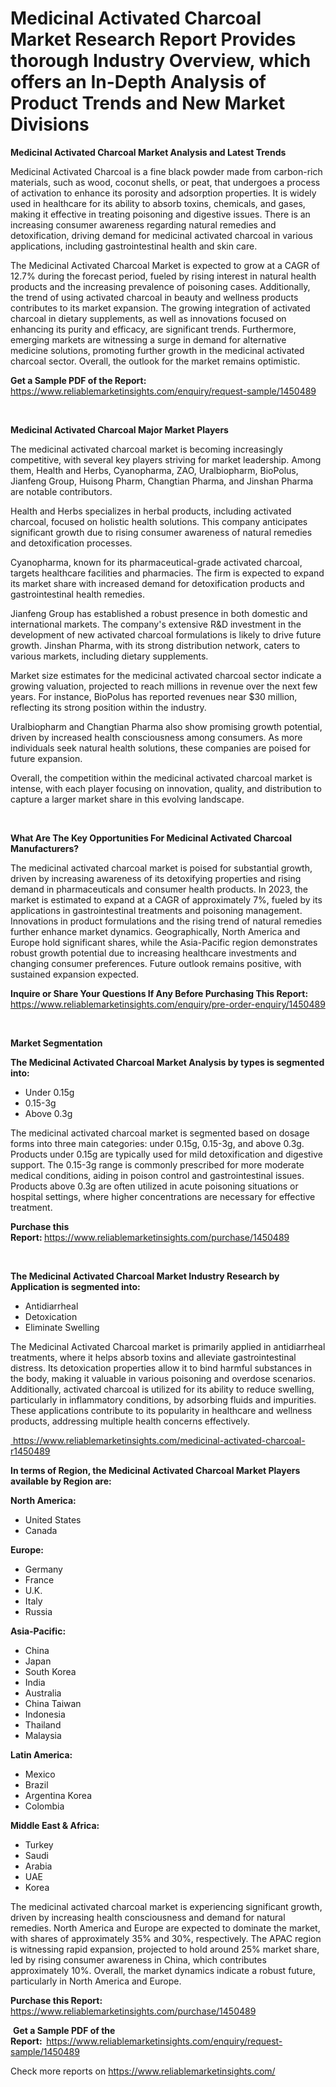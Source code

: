 <p><h1>Medicinal Activated Charcoal Market Research Report Provides thorough Industry Overview, which offers an In-Depth Analysis of Product Trends and New Market Divisions</h1></p><p><strong>Medicinal Activated Charcoal Market Analysis and Latest Trends</strong></p>
<p><p>Medicinal Activated Charcoal is a fine black powder made from carbon-rich materials, such as wood, coconut shells, or peat, that undergoes a process of activation to enhance its porosity and adsorption properties. It is widely used in healthcare for its ability to absorb toxins, chemicals, and gases, making it effective in treating poisoning and digestive issues. There is an increasing consumer awareness regarding natural remedies and detoxification, driving demand for medicinal activated charcoal in various applications, including gastrointestinal health and skin care.</p><p>The Medicinal Activated Charcoal Market is expected to grow at a CAGR of 12.7% during the forecast period, fueled by rising interest in natural health products and the increasing prevalence of poisoning cases. Additionally, the trend of using activated charcoal in beauty and wellness products contributes to its market expansion. The growing integration of activated charcoal in dietary supplements, as well as innovations focused on enhancing its purity and efficacy, are significant trends. Furthermore, emerging markets are witnessing a surge in demand for alternative medicine solutions, promoting further growth in the medicinal activated charcoal sector. Overall, the outlook for the market remains optimistic.</p></p>
<p><strong>Get a Sample PDF of the Report:&nbsp;</strong> <a href="https://www.reliablemarketinsights.com/enquiry/request-sample/1450489?utm_campaign=3011&utm_medium=2&utm_source=Github&utm_content=ia&utm_term=08032025&utm_id=medicinal-activated-charcoal">https://www.reliablemarketinsights.com/enquiry/request-sample/1450489</a></p>
<p>&nbsp;</p>
<p><strong>Medicinal Activated Charcoal Major Market Players</strong></p>
<p><p>The medicinal activated charcoal market is becoming increasingly competitive, with several key players striving for market leadership. Among them, Health and Herbs, Cyanopharma, ZAO, Uralbiopharm, BioPolus, Jianfeng Group, Huisong Pharm, Changtian Pharma, and Jinshan Pharma are notable contributors.</p><p>Health and Herbs specializes in herbal products, including activated charcoal, focused on holistic health solutions. This company anticipates significant growth due to rising consumer awareness of natural remedies and detoxification processes.</p><p>Cyanopharma, known for its pharmaceutical-grade activated charcoal, targets healthcare facilities and pharmacies. The firm is expected to expand its market share with increased demand for detoxification products and gastrointestinal health remedies.</p><p>Jianfeng Group has established a robust presence in both domestic and international markets. The company's extensive R&D investment in the development of new activated charcoal formulations is likely to drive future growth. Jinshan Pharma, with its strong distribution network, caters to various markets, including dietary supplements.</p><p>Market size estimates for the medicinal activated charcoal sector indicate a growing valuation, projected to reach millions in revenue over the next few years. For instance, BioPolus has reported revenues near $30 million, reflecting its strong position within the industry.</p><p>Uralbiopharm and Changtian Pharma also show promising growth potential, driven by increased health consciousness among consumers. As more individuals seek natural health solutions, these companies are poised for future expansion.</p><p>Overall, the competition within the medicinal activated charcoal market is intense, with each player focusing on innovation, quality, and distribution to capture a larger market share in this evolving landscape.</p></p>
<p>&nbsp;</p>
<p><strong>What Are The Key Opportunities For Medicinal Activated Charcoal Manufacturers?</strong></p>
<p><p>The medicinal activated charcoal market is poised for substantial growth, driven by increasing awareness of its detoxifying properties and rising demand in pharmaceuticals and consumer health products. In 2023, the market is estimated to expand at a CAGR of approximately 7%, fueled by its applications in gastrointestinal treatments and poisoning management. Innovations in product formulations and the rising trend of natural remedies further enhance market dynamics. Geographically, North America and Europe hold significant shares, while the Asia-Pacific region demonstrates robust growth potential due to increasing healthcare investments and changing consumer preferences. Future outlook remains positive, with sustained expansion expected.</p></p>
<p><strong>Inquire or Share Your Questions If Any Before Purchasing This Report:</strong> <a href="https://www.reliablemarketinsights.com/enquiry/pre-order-enquiry/1450489?utm_campaign=3011&utm_medium=2&utm_source=Github&utm_content=ia&utm_term=08032025&utm_id=medicinal-activated-charcoal">https://www.reliablemarketinsights.com/enquiry/pre-order-enquiry/1450489</a></p>
<p>&nbsp;</p>
<p><strong>Market Segmentation</strong></p>
<p><strong>The Medicinal Activated Charcoal Market Analysis by types is segmented into:</strong></p>
<p><ul><li>Under 0.15g</li><li>0.15-3g</li><li>Above 0.3g</li></ul></p>
<p><p>The medicinal activated charcoal market is segmented based on dosage forms into three main categories: under 0.15g, 0.15-3g, and above 0.3g. Products under 0.15g are typically used for mild detoxification and digestive support. The 0.15-3g range is commonly prescribed for more moderate medical conditions, aiding in poison control and gastrointestinal issues. Products above 0.3g are often utilized in acute poisoning situations or hospital settings, where higher concentrations are necessary for effective treatment.</p></p>
<p><strong>Purchase this Report:&nbsp;</strong><a href="https://www.reliablemarketinsights.com/purchase/1450489?utm_campaign=3011&utm_medium=2&utm_source=Github&utm_content=ia&utm_term=08032025&utm_id=medicinal-activated-charcoal">https://www.reliablemarketinsights.com/purchase/1450489</a></p>
<p>&nbsp;</p>
<p><strong>The Medicinal Activated Charcoal Market Industry Research by Application is segmented into:</strong></p>
<p><ul><li>Antidiarrheal</li><li>Detoxication</li><li>Eliminate Swelling</li></ul></p>
<p><p>The Medicinal Activated Charcoal market is primarily applied in antidiarrheal treatments, where it helps absorb toxins and alleviate gastrointestinal distress. Its detoxication properties allow it to bind harmful substances in the body, making it valuable in various poisoning and overdose scenarios. Additionally, activated charcoal is utilized for its ability to reduce swelling, particularly in inflammatory conditions, by adsorbing fluids and impurities. These applications contribute to its popularity in healthcare and wellness products, addressing multiple health concerns effectively.</p></p>
<p><a href="https://www.reliablemarketinsights.com/medicinal-activated-charcoal-r1450489?utm_campaign=3011&utm_medium=2&utm_source=Github&utm_content=ia&utm_term=08032025&utm_id=medicinal-activated-charcoal">&nbsp;https://www.reliablemarketinsights.com/medicinal-activated-charcoal-r1450489</a></p>
<p><strong>In terms of Region, the Medicinal Activated Charcoal Market Players available by Region are:</strong></p>
<p>
    <p> <strong> North America: </strong>
        <ul>
            <li>United States</li>
            <li>Canada</li>
        </ul>
        </p> 
    <p> <strong> Europe: </strong>
        <ul>
            <li>Germany</li>
            <li>France</li>
            <li>U.K.</li>
            <li>Italy</li>
            <li>Russia</li>
        </ul>
        </p> 
    <p> <strong> Asia-Pacific: </strong>
        <ul>
            <li>China</li>
            <li>Japan</li>
            <li>South Korea</li>
            <li>India</li>
            <li>Australia</li>
            <li>China Taiwan</li>
            <li>Indonesia</li>
            <li>Thailand</li>
            <li>Malaysia</li>
        </ul>
        </p> 
    <p> <strong> Latin America: </strong>
        <ul>
            <li>Mexico</li>
            <li>Brazil</li>
            <li>Argentina Korea</li>
            <li>Colombia</li>
        </ul>
        </p> 
    <p> <strong> Middle East & Africa: </strong>
        <ul>
            <li>Turkey</li>
            <li>Saudi</li>
            <li>Arabia</li>
            <li>UAE</li>
            <li>Korea</li>
        </ul>
    </p>
    </p>
<p><p>The medicinal activated charcoal market is experiencing significant growth, driven by increasing health consciousness and demand for natural remedies. North America and Europe are expected to dominate the market, with shares of approximately 35% and 30%, respectively. The APAC region is witnessing rapid expansion, projected to hold around 25% market share, led by rising consumer awareness in China, which contributes approximately 10%. Overall, the market dynamics indicate a robust future, particularly in North America and Europe.</p></p>
<p><strong>Purchase this Report: </strong><a href="https://www.reliablemarketinsights.com/purchase/1450489?utm_campaign=3011&utm_medium=2&utm_source=Github&utm_content=ia&utm_term=08032025&utm_id=medicinal-activated-charcoal">https://www.reliablemarketinsights.com/purchase/1450489</a></p>
<p>&nbsp;<strong>Get a Sample PDF of the Report:&nbsp;&nbsp;</strong><a href="https://www.reliablemarketinsights.com/enquiry/request-sample/1450489?utm_campaign=3011&utm_medium=2&utm_source=Github&utm_content=ia&utm_term=08032025&utm_id=medicinal-activated-charcoal">https://www.reliablemarketinsights.com/enquiry/request-sample/1450489</a></p>
<p><strong></strong></p>
<p>Check more reports on <a href="https://www.reliablemarketinsights.com/?utm_campaign=3011&utm_medium=2&utm_source=Github&utm_content=ia&utm_term=08032025&utm_id=medicinal-activated-charcoal">https://www.reliablemarketinsights.com/</a></p>